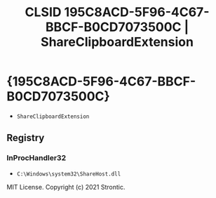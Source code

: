 ﻿---
title: "CLSID 195C8ACD-5F96-4C67-BBCF-B0CD7073500C | ShareClipboardExtension"
excerpt: What is COM-Object CLSID 195C8ACD-5F96-4C67-BBCF-B0CD7073500C?
---

# {195C8ACD-5F96-4C67-BBCF-B0CD7073500C}

* `ShareClipboardExtension`

## Registry


### InProcHandler32

* `C:\Windows\system32\ShareHost.dll`

MIT License. Copyright (c) 2021 Strontic.


